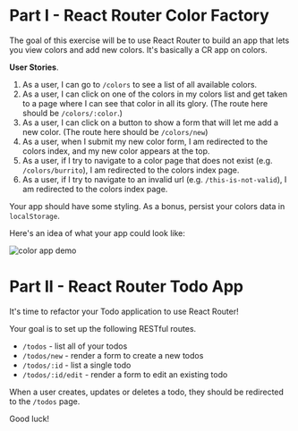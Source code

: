 # Part I - React Router Color Factory

The goal of this exercise will be to use React Router to build an app that lets you view colors and add new colors. It's basically a CR app on colors.

__User Stories__.

1. As a user, I can go to `/colors` to see a list of all available colors.
2. As a user, I can click on one of the colors in my colors list and get taken to a page where I can see that color in all its glory. (The route here should be `/colors/:color`.)
3. As a user, I can click on a button to show a form that will let me add a new color. (The route here should be `/colors/new`)
4. As a user, when I submit my new color form, I am redirected to the colors index, and my new color appears at the top.
5. As a user, if I try to navigate to a color page that does not exist (e.g. `/colors/burrito`), I am redirected to the colors index page.
6. As a user, if I try to navigate to an invalid url (e.g. `/this-is-not-valid`), I am redirected to the colors index page.

Your app should have some styling. As a bonus, persist your colors data in `localStorage`.

Here's an idea of what your app could look like:

![color app demo](./color-factory.gif)

# Part II - React Router Todo App

It's time to refactor your Todo application to use React Router!

Your goal is to set up the following RESTful routes.

- `/todos` - list all of your todos
- `/todos/new` - render a form to create a new todos
- `/todos/:id` - list a single todo
- `/todos/:id/edit` - render a form to edit an existing todo

When a user creates, updates or deletes a todo, they should be redirected to the `/todos` page.

Good luck!

